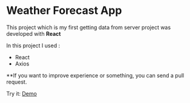 # Weather Forecast App

This project which is my first getting data from server project was developed with **React**

In this project I used :

- React
- Axios

**If you want to improve experience or something, you can send a pull request.

Try it: [Demo](https://weatherforecast-aniler0.vercel.app/)
